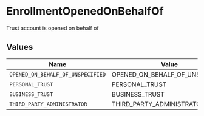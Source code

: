 # EnrollmentOpenedOnBehalfOf

Trust account is opened on behalf of


## Values

| Name                              | Value                             |
| --------------------------------- | --------------------------------- |
| `OPENED_ON_BEHALF_OF_UNSPECIFIED` | OPENED_ON_BEHALF_OF_UNSPECIFIED   |
| `PERSONAL_TRUST`                  | PERSONAL_TRUST                    |
| `BUSINESS_TRUST`                  | BUSINESS_TRUST                    |
| `THIRD_PARTY_ADMINISTRATOR`       | THIRD_PARTY_ADMINISTRATOR         |